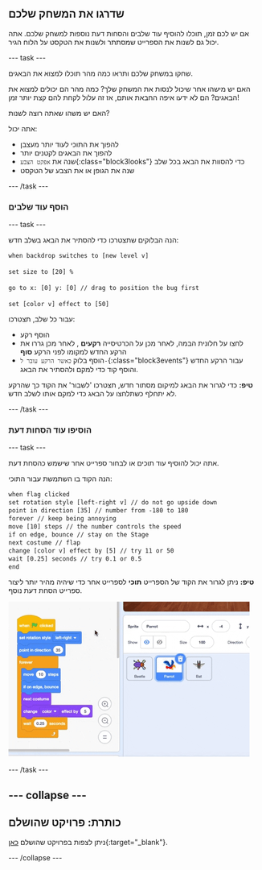 ## שדרגו את המשחק שלכם

אם יש לכם זמן, תוכלו להוסיף עוד שלבים והסחות דעת נוספות למשחק שלכם. אתה יכול גם לשנות את הספרייט שמסתתר ולשנות את הטקסט על הלוח הגיר.

--- task ---

שחקו במשחק שלכם ותראו כמה מהר תוכלו למצוא את הבאגים.

האם יש מישהו אחר שיכול לנסות את המשחק שלך? כמה מהר הם יכולים למצוא את הבאגים? הם לא ידעו איפה החבאת אותם, אז זה עלול לקחת להם קצת יותר זמן!

האם יש משהו שאתה רוצה לשנות?

אתה יכול:
- להפוך את התוכי לעוד יותר מעצבן
- להפוך את הבאגים לקטנים יותר
- שנה את `אפקט הצבע`{:class="block3looks"} כדי להסוות את הבאג בכל שלב
- שנה את הגופן או את הצבע של הטקסט

--- /task ---

### הוסף עוד שלבים

--- task ---

הנה הבלוקים שתצטרכו כדי להסתיר את הבאג בשלב חדש:

```blocks3
when backdrop switches to [new level v]

set size to [20] %

go to x: [0] y: [0] // drag to position the bug first

set [color v] effect to [50]
```

עבור כל שלב, תצטרכו:
- הוסף רקע
- לחצו על חלונית הבמה, לאחר מכן על הכרטיסייה **רקעים** , לאחר מכן גררו את הרקע החדש למקומו לפני הרקע **סוף**
- הוסף בלוק `כאשר הרקע עובר ל-`{:class="block3events"} עבור הרקע החדש והוסף קוד כדי למקם ולהסתיר את הבאג.

**טיפ:** כדי לגרור את הבאג למיקום מסתור חדש, תצטרכו 'לשבור' את הקוד כך שהרקע לא יתחלף כשתלחצו על הבאג כדי למקם אותו לשלב חדש.

--- /task ---

### הוסיפו עוד הסחות דעת

--- task ---

אתה יכול להוסיף עוד תוכים או לבחור ספרייט אחר שישמש כהסחת דעת.

הנה הקוד בו השתמשת עבור התוכי:

```blocks3
when flag clicked
set rotation style [left-right v] // do not go upside down
point in direction [35] // number from -180 to 180
forever // keep being annoying
move [10] steps // the number controls the speed
if on edge, bounce // stay on the Stage
next costume // flap
change [color v] effect by [5] // try 11 or 50
wait [0.25] seconds // try 0.1 or 0.5
end
```

**טיפ:** ניתן לגרור את הקוד של הספרייט **תוכי** לספרייט אחר כדי שיהיה מהיר יותר ליצור ספרייט הסחת דעת נוסף.

![גרירת קוד מאזור הקוד לספרייט אחר ברשימת הספרייטים.](images/drag-parrot-code.gif)

--- /task ---

--- collapse ---
---
כותרת: פרויקט שהושלם
---

ניתן לצפות בפרויקט שהושלם [כאן](https://scratch.mit.edu/projects/486719939/){:target="_blank"}.

--- /collapse ---
